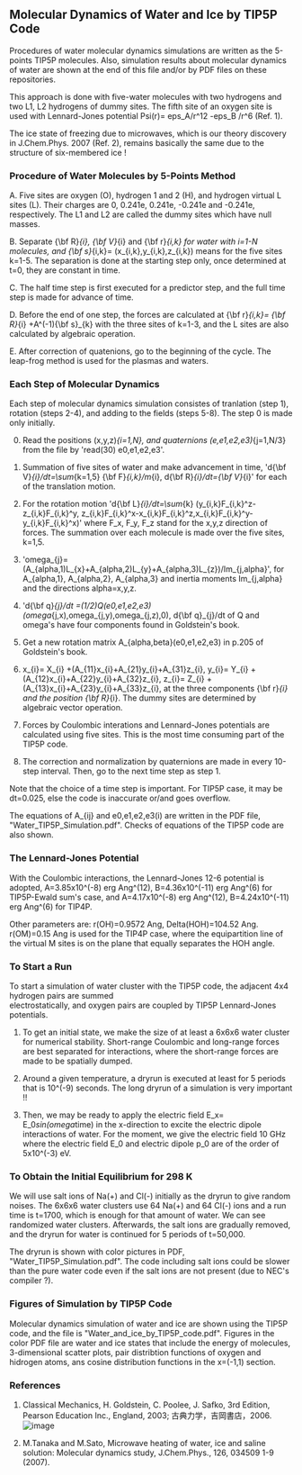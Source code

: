 ## Molecular Dynamics of Water and Ice by TIP5P Code ##

Procedures of water molecular dynamics simulations are written as the 5-points TIP5P molecules. 
Also, simulation results about molecular dynamics of water are shown at the end of this file and/or by PDF files on these repositories. 

This approach is done with five-water molecules with two hydrogens and two L1, L2 hydrogens of dummy sites. 
The fifth site of an oxygen site is used with Lennard-Jones potential Psi(r)= eps_A/r^12 -eps_B /r^6 (Ref. 1). 

The ice state of freezing due to microwaves, which is our theory discovery in J.Chem.Phys. 2007 (Ref. 2), 
remains basically the same due to the structure of six-membered ice ! 

### Procedure of Water Molecules by 5-Points Method ###

A. Five sites are oxygen (O), hydrogen 1 and 2 (H), and hydrogen virtual L sites (L). 
Their charges are 0, 0.241e, 0.241e, -0.241e and -0.241e, respectively. The L1 and L2 are called the dummy sites which have null masses.

B. Separate {\bf R}_{i}, {\bf V}_{i} and {\bf r}_{i,k} for water with i=1-N molecules, and 
{\bf s}_{i,k}= (x_{i,k},y_{i,k},z_{i,k}) means for the five sites k=1-5. The separation is done at the starting step only, once determined at t=0, they are constant in time.

C. The half time step is first executed for a predictor step, and the full time step is made for
advance of time. 

D. Before the end of one step, the forces are calculated at {\bf r}_{i,k}= {\bf R}_{i} +A^(-1){\bf s}_{k}
with the three sites of k=1-3, and the L sites are also calculated by algebraic operation.

E. After correction of quatenions, go to the beginning of the cycle.  The leap-frog method is used for the plasmas and waters.


### Each Step of Molecular Dynamics ###

Each step of molecular dynamics simulation consistes of tranlation (step 1), rotation (steps 2-4), 
and adding to the fields (steps 5-8). The step 0 is made only initially. 

0. Read the positions (x,y,z)_{i=1,N}, and quaternions (e,e1,e2,e3)_{j=1,N/3} from the file by 'read(30) e0,e1,e2,e3'.

1. Summation of five sites of water and make advancement in time, 'd{\bf V}_{i}/dt=\sum_{k=1,5} {\bf F}_{i,k}/m_{i}, 
d{\bf R}_{i}/dt={\bf V}_{i}' for each of the translation motion.

2. For the rotation motion 'd{\bf L}_{i}/dt=\sum_{k} (y_{i,k}F_{i,k}^z-z_{i,k}F_{i,k}^y,
z_{i,k}F_{i,k}^x-x_{i,k}F_{i,k}^z,x_{i,k}F_{i,k}^y-y_{i,k}F_{i,k}^x)' where F_x, F_y, F_z stand for the x,y,z 
direction of forces. The summation over each molecule is made over the five sites, k=1,5. 

3. 'omega_{j}=(A_{alpha,1)L_{x}+A_{alpha,2)L_{y}+A_{alpha,3)L_{z})/Im_{j,alpha}', 
for A_{alpha,1}, A_{alpha,2}, A_{alpha,3} and inertia moments Im_{j,alpha} 
and the directions alpha=x,y,z.

4. 'd{\bf q}_{j}/dt =(1/2)Q(e0,e1,e2,e3)(omega_{j,x),omega_{j,y),omega_{j,z),0), 
d{\bf q}_{j}/dt of Q and omega's have four components found in Goldstein's book.

5. Get a new rotation matrix A_{alpha,beta}(e0,e1,e2,e3) in p.205 of Goldstein's book.

6. x_{i}= X_{i} +(A_{11}x_{i}+A_{21}y_{i}+A_{31}z_{i}, 
   y_{i}= Y_{i} +(A_{12}x_{i}+A_{22}y_{i}+A_{32}z_{i},
   z_{i}= Z_{i} +(A_{13}x_{i}+A_{23}y_{i}+A_{33}z_{i},
at the three components {\bf r}_{i} and the position {\bf R}_{i}. The dummy sites are
determined by algebraic vector operation.

7. Forces by Coulombic interations and Lennard-Jones potentials are calculated using five sites.
This is the most time consuming part of the TIP5P code.

8. The correction and normalization by quaternions are made in every 10-step interval. 
Then, go to the next time step as step 1.

Note that the choice of a time step is important. For TIP5P case, it may be dt=0.025, else 
the code is inaccurate or/and goes overflow.

The equations of A_{ij} and e0,e1,e2,e3(i) are written in the PDF file, "Water_TIP5P_Simulation.pdf".
Checks of equations of the TIP5P code are also shown.



### The Lennard-Jones Potential ###

With the Coulombic interactions, the Lennard-Jones 12-6 potential is adopted,
A=3.85x10^(-8) erg Ang^(12), B=4.36x10^(-11) erg Ang^(6) for TIP5P-Ewald sum's case, 
and A=4.17x10^(-8) erg Ang^(12), B=4.24x10^(-11) erg Ang^(6) for TIP4P.

Other parameters are: r(OH)=0.9572 Ang, Delta(HOH)=104.52 Ang. r(OM)=0.15 Ang is used 
for the TIP4P case, where the equipartition line of the virtual M sites is on the plane 
that equally separates the HOH angle. 

### To Start a Run ###

To start a simulation of water cluster with the TIP5P code, the adjacent 4x4 hydrogen pairs are summed  
electrostatically, and oxygen pairs are coupled by TIP5P Lennard-Jones potentials.

1. To get an initial state, we make the size of at least a 6x6x6 water cluster for numerical stability.
Short-range Coulombic and long-range forces are best separated for interactions, where the short-range 
forces are made to be spatially dumped.

2. Around a given temperature, a dryrun is executed at least for 5 periods that is 10^(-9) seconds.
The long dryrun of a simulation is very important !!

3. Then, we may be ready to apply the electric field E_x= E_0*sin(omega*time) in the x-direction to excite the 
electric dipole interactions of water. For the moment, we give the electric field 10 GHz where 
the electric field E_0 and electric dipole p_0 are of the order of 5x10^(-3) eV.

### To Obtain the Initial Equilibrium for 298 K ###

We will use salt ions of Na(+) and Cl(-) initially as the dryrun to give random noises. 
The 6x6x6 water clusters use 64 Na(+) and 64 Cl(-) ions and a run time is t=1700, which is 
enough for that amount of water. We can see randomized water clusters. 
Afterwards, the salt ions are gradually removed, and the dryrun for water is continued for 5 periods
of t=50,000.

The dryrun is shown with color pictures in PDF, "Water_TIP5P_Simulation.pdf".
The code including salt ions could be slower than the pure water code even if the salt ions are not present
(due to NEC's compiler ?).


### Figures of Simulation by TIP5P Code ###

Molecular dynamics simulation of water and ice are shown using the TIP5P code, 
and the file is "Water_and_ice_by_TIP5P_code.pdf".
Figures in the color PDF file are water and ice states that include the energy of molecules, 
3-dimensional scatter plots, pair distribtion functions of oxygen and hidrogen atoms,
ans cosine distribution functions in the x=(-1,1) section.

### References ### 

1. Classical Mechanics, H. Goldstein, C. Poolee, J. Safko, 3rd Edition, Pearson Education Inc., England, 2003; 
古典力学，吉岡書店，2006.
![image](https://github.com/Mtanaka77/Molecular_Dynimics_of_Water_by_TI5P/assets/111667711/aacddf22-0d92-4f3c-ae38-e1115261fd58)

2. M.Tanaka and M.Sato, Microwave heating of water, ice and saline solution: Molecular dynamics study, J.Chem.Phys., 126, 034509 1-9 (2007).
